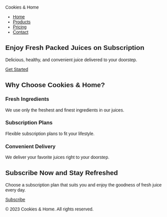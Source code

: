 <!DOCTYPE html>
<html lang="en">
<head>
    <meta charset="UTF-8">
    <meta name="viewport" content="width=device-width, initial-scale=1.0">
    <title>Cookies & Home Juice Subscription</title>
    <!-- Include Tailwind CSS CDN -->
    <link href="https://docs.google.com/forms/d/e/1FAIpQLSdUEFJojg-k0Gx73a4xZtBqhWp9W2XxZPN6C9UV-YB4E4RRIg/viewform" rel="stylesheet">
    <!-- Add your custom CSS if necessary -->
</head>
<body class="bg-gray-100 font-sans" style="font-family: 'Montserrat', sans-serif;">

<!-- Navigation Bar -->
<nav class="bg-orange-500 p-4">
    <div class="container mx-auto">
        <div class="flex justify-between items-center">
            <div class="text-white text-2xl font-bold">Cookies & Home</div>
            <ul class="flex space-x-6 text-white">
                <li><a href="#" class="hover:underline">Home</a></li>
                <li><a href="#" class="hover:underline">Products</a></li>
                <li><a href="#" class="hover:underline">Pricing</a></li>
                <li><a href="#" class="hover:underline">Contact</a></li>
            </ul>
        </div>
    </div>
</nav>

<!-- Hero Section -->
<section class="bg-orange-200 py-20">
    <div class="container mx-auto text-center">
        <h1 class="text-4xl font-bold text-orange-800">Enjoy Fresh Packed Juices on Subscription</h1>
        <p class="mt-4 text-lg text-orange-700">Delicious, healthy, and convenient juice delivered to your doorstep.</p>
        <a href="https://docs.google.com/forms/d/e/1FAIpQLSdUEFJojg-k0Gx73a4xZtBqhWp9W2XxZPN6C9UV-YB4E4RRIg/viewform" class="mt-8 inline-block px-6 py-3 bg-orange-500 text-white rounded-full hover:bg-orange-600">Get Started</a>
    </div>
</section>

<!-- Features Section -->
<section class="py-16">
    <div class="container mx-auto text-center">
        <h2 class="text-3xl font-bold text-gray-800">Why Choose Cookies & Home?</h2>
        <div class="grid grid-cols-1 md:grid-cols-3 gap-8 mt-12">
            <!-- Feature 1 -->
            <div class="p-6 bg-white rounded-lg shadow-lg">
                <h3 class="text-xl font-semibold text-gray-800">Fresh Ingredients</h3>
                <p class="mt-4 text-gray-600">We use only the freshest and finest ingredients in our juices.</p>
            </div>
            <!-- Feature 2 -->
            <div class="p-6 bg-white rounded-lg shadow-lg">
                <h3 class="text-xl font-semibold text-gray-800">Subscription Plans</h3>
                <p class="mt-4 text-gray-600">Flexible subscription plans to fit your lifestyle.</p>
            </div>
            <!-- Feature 3 -->
            <div class="p-6 bg-white rounded-lg shadow-lg">
                <h3 class="text-xl font-semibold text-gray-800">Convenient Delivery</h3>
                <p class="mt-4 text-gray-600">We deliver your favorite juices right to your doorstep.</p>
            </div>
        </div>
    </div>
</section>

<!-- Subscription Section -->
<section class="bg-orange-500 py-16 text-white">
    <div class="container mx-auto text-center">
        <h2 class="text-3xl font-bold">Subscribe Now and Stay Refreshed</h2>
        <p class="mt-4 text-lg">Choose a subscription plan that suits you and enjoy the goodness of fresh juice every day.</p>
        <a href="https://docs.google.com/forms/d/e/1FAIpQLSdUEFJojg-k0Gx73a4xZtBqhWp9W2XxZPN6C9UV-YB4E4RRIg/viewform" class="mt-8 inline-block px-6 py-3 bg-white text-orange-500 rounded-full hover:bg-white hover:text-orange-500 border border-orange-500">Subscribe</a>
    </div>
</section>

<!-- Footer Section -->
<footer class="bg-gray-800 py-8 text-white">
    <div class="container mx-auto text-center">
        <p>&copy; 2023 Cookies & Home. All rights reserved.</p>
    </div>
</footer>
<!-- ... (previous sections) -->
</body>
</html>
